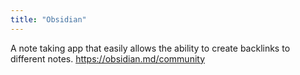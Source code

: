 ```yaml
---
title: "Obsidian"
---
```


A note taking app that easily allows the ability to create backlinks to different notes.
https://obsidian.md/community